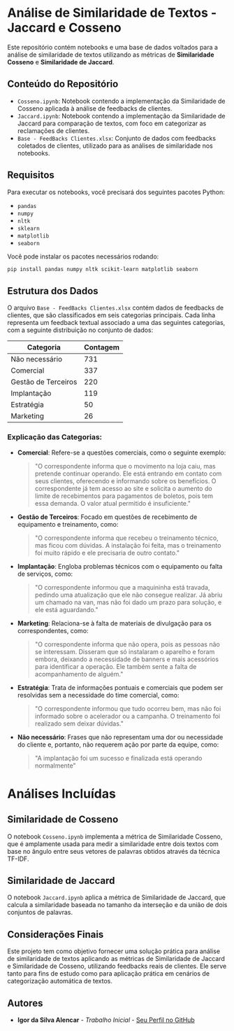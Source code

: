 # Análise de Similaridade de Textos - Jaccard e Cosseno

Este repositório contém notebooks e uma base de dados voltados para a análise de similaridade de textos utilizando as métricas de **Similaridade Cosseno** e **Similaridade de Jaccard**.

## Conteúdo do Repositório

- `Cosseno.ipynb`: Notebook contendo a implementação da Similaridade de Cosseno aplicada à análise de feedbacks de clientes.
- `Jaccard.ipynb`: Notebook contendo a implementação da Similaridade de Jaccard para comparação de textos, com foco em categorizar as reclamações de clientes.
- `Base - FeedBacks Clientes.xlsx`: Conjunto de dados com feedbacks coletados de clientes, utilizado para as análises de similaridade nos notebooks.

## Requisitos

Para executar os notebooks, você precisará dos seguintes pacotes Python:

- `pandas`
- `numpy`
- `nltk`
- `sklearn`
- `matplotlib`
- `seaborn`
  
Você pode instalar os pacotes necessários rodando:

```bash
pip install pandas numpy nltk scikit-learn matplotlib seaborn
```

## Estrutura dos Dados

O arquivo `Base - FeedBacks Clientes.xlsx` contém dados de feedbacks de clientes, que são classificados em seis categorias principais. Cada linha representa um feedback textual associado a uma das seguintes categorias, com a seguinte distribuição no conjunto de dados:

| Categoria            | Contagem |
|----------------------|----------|
| Não necessário        | 731      |
| Comercial             | 337      |
| Gestão de Terceiros   | 220      |
| Implantação           | 119      |
| Estratégia            | 50       |
| Marketing             | 26       |

### Explicação das Categorias:

- **Comercial**: Refere-se a questões comerciais, como o seguinte exemplo:
  
  > "O correspondente informa que o movimento na loja caiu, mas pretende continuar operando. Ele está entrando em contato com seus clientes, oferecendo e informando sobre os benefícios. O correspondente já tem acesso ao site e solicita o aumento do limite de recebimentos para pagamentos de boletos, pois tem essa demanda. O valor atual permitido é insuficiente."

- **Gestão de Terceiros**: Focado em questões de recebimento de equipamento e treinamento, como:

  > "O correspondente informa que recebeu o treinamento técnico, mas ficou com dúvidas. A instalação foi feita, mas o treinamento foi muito rápido e ele precisaria de outro contato."

- **Implantação**: Engloba problemas técnicos com o equipamento ou falta de serviços, como:

  > "O correspondente informou que a maquininha está travada, pedindo uma atualização que ele não consegue realizar. Já abriu um chamado na van, mas não foi dado um prazo para solução, e ele está aguardando."

- **Marketing**: Relaciona-se à falta de materiais de divulgação para os correspondentes, como:

  > "O correspondente informa que não opera, pois as pessoas não se interessam. Disseram que só instalaram o aparelho e foram embora, deixando a necessidade de banners e mais acessórios para identificar a operação. Ele também sente a falta de acompanhamento de alguém."

- **Estratégia**: Trata de informações pontuais e comerciais que podem ser resolvidas sem a necessidade do time comercial, como:

  > "O correspondente informou que tudo ocorreu bem, mas não foi informado sobre o acelerador ou a campanha. O treinamento foi realizado sem deixar dúvidas."

- **Não necessário**: Frases que não representam uma dor ou necessidade do cliente e, portanto, não requerem ação por parte da equipe, como:

  > "A implantação foi um sucesso e finalizada está operando normalmente"

# Análises Incluídas
## Similaridade de Cosseno
O notebook `Cosseno.ipynb` implementa a métrica de Similaridade Cosseno, que é amplamente usada para medir a similaridade entre dois textos com base no ângulo entre seus vetores de palavras obtidos através da técnica TF-IDF.

## Similaridade de Jaccard
O notebook `Jaccard.ipynb` aplica a métrica de Similaridade de Jaccard, que calcula a similaridade baseada no tamanho da interseção e da união de dois conjuntos de palavras.

## Considerações Finais

Este projeto tem como objetivo fornecer uma solução prática para análise de similaridade de textos aplicando as métricas de Similaridade de Jaccard e Similaridade de Cosseno, utilizando feedbacks reais de clientes. Ele serve tanto para fins de estudo como para aplicação prática em cenários de categorização automática de textos. 

## Autores

- **Igor da Silva Alencar** - _Trabalho Inicial_ - [Seu Perfil no GitHub](https://github.com/seu-usuario)
